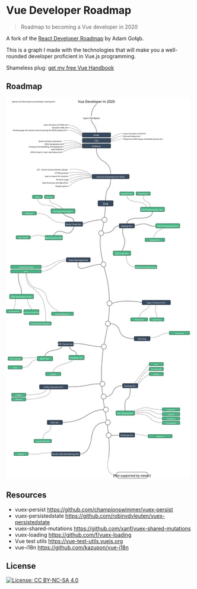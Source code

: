 # Vue Developer Roadmap

> Roadmap to becoming a Vue developer in 2020

A fork of the [React Developer Roadmap](https://github.com/adam-golab/react-developer-roadmap) by Adam Gołąb.

This is a graph I made with the technologies that will make you a well-rounded developer proficient in Vue.js programming.

Shameless plug: [get my free Vue Handbook](https://vuehandbook.com)

## Roadmap

![Roadmap](./roadmap.svg)

## Resources

- vuex-persist https://github.com/championswimmer/vuex-persist
- vuex-persistedstate https://github.com/robinvdvleuten/vuex-persistedstate
- vuex-shared-mutations https://github.com/xanf/vuex-shared-mutations
- vuex-loading https://github.com/f/vuex-loading
- Vue test utils https://vue-test-utils.vuejs.org
- vue-i18n https://github.com/kazupon/vue-i18n

## License

[![License: CC BY-NC-SA 4.0](https://img.shields.io/badge/License-CC%20BY--NC--SA%204.0-lightgrey.svg)](https://creativecommons.org/licenses/by-nc-sa/4.0/)
